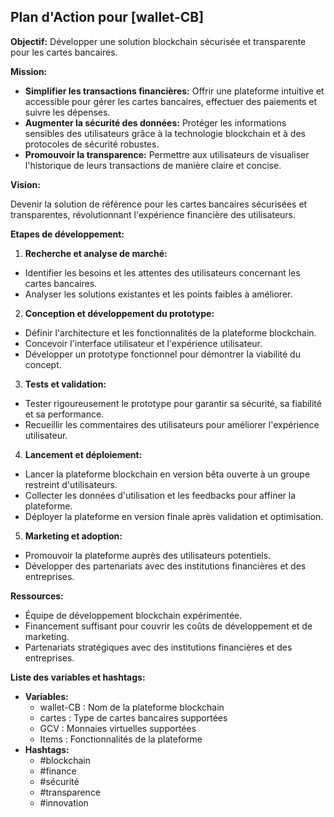 

## Plan d'Action pour [wallet-CB]

**Objectif:** Développer une solution blockchain sécurisée et transparente pour les cartes bancaires.

**Mission:** 

* **Simplifier les transactions financières:** Offrir une plateforme intuitive et accessible pour gérer les cartes bancaires, effectuer des paiements et suivre les dépenses.
* **Augmenter la sécurité des données:** Protéger les informations sensibles des utilisateurs grâce à la technologie blockchain et à des protocoles de sécurité robustes.
* **Promouvoir la transparence:** Permettre aux utilisateurs de visualiser l'historique de leurs transactions de manière claire et concise.

**Vision:**  

Devenir la solution de référence pour les cartes bancaires sécurisées et transparentes, révolutionnant l'expérience financière des utilisateurs.

**Etapes de développement:**

1. **Recherche et analyse de marché:**

* Identifier les besoins et les attentes des utilisateurs concernant les cartes bancaires.
* Analyser les solutions existantes et les points faibles à améliorer.

2. **Conception et développement du prototype:**

* Définir l'architecture et les fonctionnalités de la plateforme blockchain.
* Concevoir l'interface utilisateur et l'expérience utilisateur.
* Développer un prototype fonctionnel pour démontrer la viabilité du concept.

3. **Tests et validation:**

* Tester rigoureusement le prototype pour garantir sa sécurité, sa fiabilité et sa performance.
* Recueillir les commentaires des utilisateurs pour améliorer l'expérience utilisateur.

4. **Lancement et déploiement:**

* Lancer la plateforme blockchain en version bêta ouverte à un groupe restreint d'utilisateurs.
* Collecter les données d'utilisation et les feedbacks pour affiner la plateforme.
* Déployer la plateforme en version finale après validation et optimisation.

5. **Marketing et adoption:**

* Promouvoir la plateforme auprès des utilisateurs potentiels.
* Développer des partenariats avec des institutions financières et des entreprises.

**Ressources:**

* Équipe de développement blockchain expérimentée.
* Financement suffisant pour couvrir les coûts de développement et de marketing.
* Partenariats stratégiques avec des institutions financières et des entreprises.

**Liste des variables et hashtags:**

* **Variables:**
    * wallet-CB : Nom de la plateforme blockchain
    * cartes : Type de cartes bancaires supportées
    * GCV : Monnaies virtuelles supportées
    * Items : Fonctionnalités de la plateforme
* **Hashtags:**
    * #blockchain
    * #finance
    * #sécurité
    * #transparence
    * #innovation



